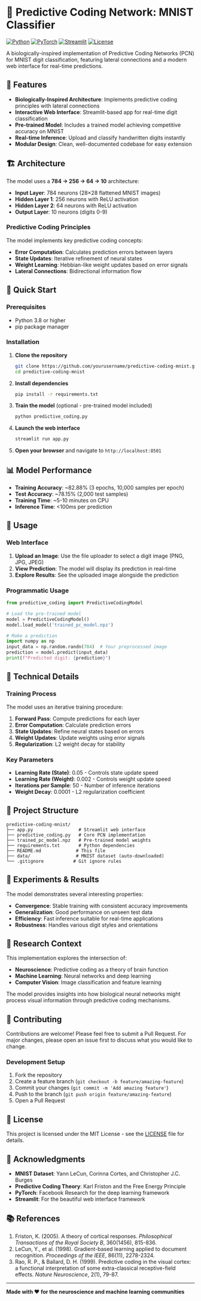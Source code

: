 # 🧠 Predictive Coding Network: MNIST Classifier

[![Python](https://img.shields.io/badge/Python-3.8+-blue.svg)](https://www.python.org/downloads/)
[![PyTorch](https://img.shields.io/badge/PyTorch-2.0+-red.svg)](https://pytorch.org/)
[![Streamlit](https://img.shields.io/badge/Streamlit-Web%20App-green.svg)](https://streamlit.io/)
[![License](https://img.shields.io/badge/License-MIT-yellow.svg)](LICENSE)

A biologically-inspired implementation of Predictive Coding Networks (PCN) for MNIST digit classification, featuring lateral connections and a modern web interface for real-time predictions.

## 🌟 Features

- **Biologically-Inspired Architecture**: Implements predictive coding principles with lateral connections
- **Interactive Web Interface**: Streamlit-based app for real-time digit classification
- **Pre-trained Model**: Includes a trained model achieving competitive accuracy on MNIST
- **Real-time Inference**: Upload and classify handwritten digits instantly
- **Modular Design**: Clean, well-documented codebase for easy extension

## 🏗️ Architecture

The model uses a **784 → 256 → 64 → 10** architecture:
- **Input Layer**: 784 neurons (28×28 flattened MNIST images)
- **Hidden Layer 1**: 256 neurons with ReLU activation
- **Hidden Layer 2**: 64 neurons with ReLU activation  
- **Output Layer**: 10 neurons (digits 0-9)

### Predictive Coding Principles

The model implements key predictive coding concepts:
- **Error Computation**: Calculates prediction errors between layers
- **State Updates**: Iterative refinement of neural states
- **Weight Learning**: Hebbian-like weight updates based on error signals
- **Lateral Connections**: Bidirectional information flow

## 🚀 Quick Start

### Prerequisites

- Python 3.8 or higher
- pip package manager

### Installation

1. **Clone the repository**
   ```bash
   git clone https://github.com/yourusername/predictive-coding-mnist.git
   cd predictive-coding-mnist
   ```

2. **Install dependencies**
   ```bash
   pip install -r requirements.txt
   ```

3. **Train the model** (optional - pre-trained model included)
   ```bash
   python predictive_coding.py
   ```

4. **Launch the web interface**
   ```bash
   streamlit run app.py
   ```

5. **Open your browser** and navigate to `http://localhost:8501`

## 📊 Model Performance

- **Training Accuracy**: ~82.88% (3 epochs, 10,000 samples per epoch)
- **Test Accuracy**: ~78.15% (2,000 test samples)
- **Training Time**: ~5-10 minutes on CPU
- **Inference Time**: <100ms per prediction

## 🎯 Usage

### Web Interface

1. **Upload an Image**: Use the file uploader to select a digit image (PNG, JPG, JPEG)
2. **View Prediction**: The model will display its prediction in real-time
3. **Explore Results**: See the uploaded image alongside the prediction

### Programmatic Usage

```python
from predictive_coding import PredictiveCodingModel

# Load the pre-trained model
model = PredictiveCodingModel()
model.load_model('trained_pc_model.npz')

# Make a prediction
import numpy as np
input_data = np.random.randn(784)  # Your preprocessed image
prediction = model.predict(input_data)
print(f"Predicted digit: {prediction}")
```

## 🔧 Technical Details

### Training Process

The model uses an iterative training procedure:

1. **Forward Pass**: Compute predictions for each layer
2. **Error Computation**: Calculate prediction errors
3. **State Updates**: Refine neural states based on errors
4. **Weight Updates**: Update weights using error signals
5. **Regularization**: L2 weight decay for stability

### Key Parameters

- **Learning Rate (State)**: 0.05 - Controls state update speed
- **Learning Rate (Weight)**: 0.002 - Controls weight update speed
- **Iterations per Sample**: 50 - Number of inference iterations
- **Weight Decay**: 0.0001 - L2 regularization coefficient

## 📁 Project Structure

```
predictive-coding-mnist/
├── app.py                 # Streamlit web interface
├── predictive_coding.py   # Core PCN implementation
├── trained_pc_model.npz   # Pre-trained model weights
├── requirements.txt       # Python dependencies
├── README.md             # This file
├── data/                 # MNIST dataset (auto-downloaded)
└── .gitignore           # Git ignore rules
```

## 🧪 Experiments & Results

The model demonstrates several interesting properties:

- **Convergence**: Stable training with consistent accuracy improvements
- **Generalization**: Good performance on unseen test data
- **Efficiency**: Fast inference suitable for real-time applications
- **Robustness**: Handles various digit styles and orientations

## 🔬 Research Context

This implementation explores the intersection of:
- **Neuroscience**: Predictive coding as a theory of brain function
- **Machine Learning**: Neural networks and deep learning
- **Computer Vision**: Image classification and feature learning

The model provides insights into how biological neural networks might process visual information through predictive coding mechanisms.

## 🤝 Contributing

Contributions are welcome! Please feel free to submit a Pull Request. For major changes, please open an issue first to discuss what you would like to change.

### Development Setup

1. Fork the repository
2. Create a feature branch (`git checkout -b feature/amazing-feature`)
3. Commit your changes (`git commit -m 'Add amazing feature'`)
4. Push to the branch (`git push origin feature/amazing-feature`)
5. Open a Pull Request

## 📝 License

This project is licensed under the MIT License - see the [LICENSE](LICENSE) file for details.

## 🙏 Acknowledgments

- **MNIST Dataset**: Yann LeCun, Corinna Cortes, and Christopher J.C. Burges
- **Predictive Coding Theory**: Karl Friston and the Free Energy Principle
- **PyTorch**: Facebook Research for the deep learning framework
- **Streamlit**: For the beautiful web interface framework

## 📚 References

1. Friston, K. (2005). A theory of cortical responses. *Philosophical Transactions of the Royal Society B*, 360(1456), 815-836.
2. LeCun, Y., et al. (1998). Gradient-based learning applied to document recognition. *Proceedings of the IEEE*, 86(11), 2278-2324.
3. Rao, R. P., & Ballard, D. H. (1999). Predictive coding in the visual cortex: a functional interpretation of some extra-classical receptive-field effects. *Nature Neuroscience*, 2(1), 79-87.

---

**Made with ❤️ for the neuroscience and machine learning communities**